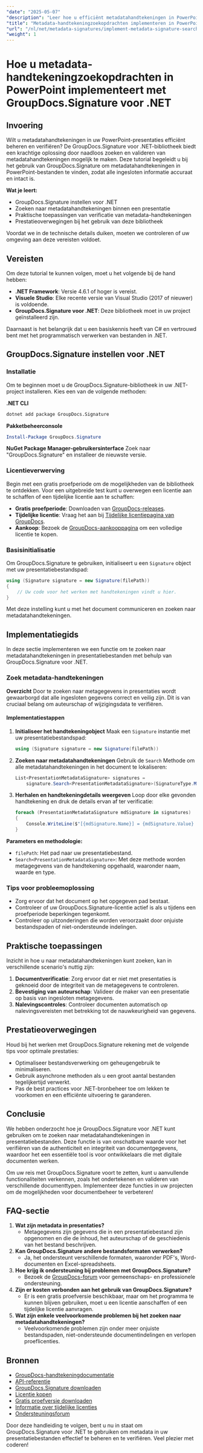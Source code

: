 ```yaml
---
"date": "2025-05-07"
"description": "Leer hoe u efficiënt metadatahandtekeningen in PowerPoint-presentaties kunt zoeken en verifiëren met GroupDocs.Signature voor .NET. Deze handleiding behandelt de installatie, implementatie en praktische toepassingen."
"title": "Metadata-handtekeningzoekopdrachten implementeren in PowerPoint-presentaties met behulp van GroupDocs.Signature voor .NET"
"url": "/nl/net/metadata-signatures/implement-metadata-signature-search-groupdocs-net/"
"weight": 1
---
```


# Hoe u metadata-handtekeningzoekopdrachten in PowerPoint implementeert met GroupDocs.Signature voor .NET

## Invoering

Wilt u metadatahandtekeningen in uw PowerPoint-presentaties efficiënt beheren en verifiëren? De GroupDocs.Signature voor .NET-bibliotheek biedt een krachtige oplossing door naadloos zoeken en valideren van metadatahandtekeningen mogelijk te maken. Deze tutorial begeleidt u bij het gebruik van GroupDocs.Signature om metadatahandtekeningen in PowerPoint-bestanden te vinden, zodat alle ingesloten informatie accuraat en intact is.

**Wat je leert:**
- GroupDocs.Signature instellen voor .NET
- Zoeken naar metadatahandtekeningen binnen een presentatie
- Praktische toepassingen van verificatie van metadata-handtekeningen
- Prestatieoverwegingen bij het gebruik van deze bibliotheek

Voordat we in de technische details duiken, moeten we controleren of uw omgeving aan deze vereisten voldoet.

## Vereisten

Om deze tutorial te kunnen volgen, moet u het volgende bij de hand hebben:

- **.NET Framework**: Versie 4.6.1 of hoger is vereist.
- **Visuele Studio**: Elke recente versie van Visual Studio (2017 of nieuwer) is voldoende.
- **GroupDocs.Signature voor .NET**: Deze bibliotheek moet in uw project geïnstalleerd zijn.

Daarnaast is het belangrijk dat u een basiskennis heeft van C# en vertrouwd bent met het programmatisch verwerken van bestanden in .NET. 

## GroupDocs.Signature instellen voor .NET

### Installatie

Om te beginnen moet u de GroupDocs.Signature-bibliotheek in uw .NET-project installeren. Kies een van de volgende methoden:

**.NET CLI**
```bash
dotnet add package GroupDocs.Signature
```

**Pakketbeheerconsole**
```powershell
Install-Package GroupDocs.Signature
```

**NuGet Package Manager-gebruikersinterface**
Zoek naar "GroupDocs.Signature" en installeer de nieuwste versie.

### Licentieverwerving

Begin met een gratis proefperiode om de mogelijkheden van de bibliotheek te ontdekken. Voor een uitgebreide test kunt u overwegen een licentie aan te schaffen of een tijdelijke licentie aan te schaffen:
- **Gratis proefperiode**: Downloaden van [GroupDocs-releases](https://releases.groupdocs.com/signature/net/).
- **Tijdelijke licentie**: Vraag het aan bij [Tijdelijke licentiepagina van GroupDocs](https://purchase.groupdocs.com/temporary-license/).
- **Aankoop**: Bezoek de [GroupDocs-aankooppagina](https://purchase.groupdocs.com/buy) om een volledige licentie te kopen.

### Basisinitialisatie

Om GroupDocs.Signature te gebruiken, initialiseert u een `Signature` object met uw presentatiebestandspad:

```csharp
using (Signature signature = new Signature(filePath))
{
    // Uw code voor het werken met handtekeningen vindt u hier.
}
```

Met deze instelling kunt u met het document communiceren en zoeken naar metadatahandtekeningen.

## Implementatiegids

In deze sectie implementeren we een functie om te zoeken naar metadatahandtekeningen in presentatiebestanden met behulp van GroupDocs.Signature voor .NET. 

### Zoek metadata-handtekeningen

**Overzicht**
Door te zoeken naar metagegevens in presentaties wordt gewaarborgd dat alle ingesloten gegevens correct en veilig zijn. Dit is van cruciaal belang om auteurschap of wijzigingsdata te verifiëren.

#### Implementatiestappen
1. **Initialiseer het handtekeningobject**
   Maak een `Signature` instantie met uw presentatiebestandspad:
   
   ```csharp
   using (Signature signature = new Signature(filePath))
   ```
2. **Zoeken naar metadatahandtekeningen**
   Gebruik de `Search` Methode om alle metadatahandtekeningen in het document te lokaliseren:
   
   ```csharp
   List<PresentationMetadataSignature> signatures = 
       signature.Search<PresentationMetadataSignature>(SignatureType.Metadata);
   ```
3. **Herhalen en handtekeningdetails weergeven**
   Loop door elke gevonden handtekening en druk de details ervan af ter verificatie:
   
   ```csharp
   foreach (PresentationMetadataSignature mdSignature in signatures)
   {
       Console.WriteLine($"[{mdSignature.Name}] = {mdSignature.Value} ({mdSignature.Type})");
   }
   ```
**Parameters en methodologie:**
- `filePath`: Het pad naar uw presentatiebestand.
- `Search<PresentationMetadataSignature>`: Met deze methode worden metagegevens van de handtekening opgehaald, waaronder naam, waarde en type.

### Tips voor probleemoplossing

- Zorg ervoor dat het document op het opgegeven pad bestaat.
- Controleer of uw GroupDocs.Signature-licentie actief is als u tijdens een proefperiode beperkingen tegenkomt.
- Controleer op uitzonderingen die worden veroorzaakt door onjuiste bestandspaden of niet-ondersteunde indelingen.

## Praktische toepassingen

Inzicht in hoe u naar metadatahandtekeningen kunt zoeken, kan in verschillende scenario's nuttig zijn:
1. **Documentverificatie**: Zorg ervoor dat er niet met presentaties is geknoeid door de integriteit van de metagegevens te controleren.
2. **Bevestiging van auteurschap**: Valideer de maker van een presentatie op basis van ingesloten metagegevens.
3. **Nalevingscontroles**: Controleer documenten automatisch op nalevingsvereisten met betrekking tot de nauwkeurigheid van gegevens.

## Prestatieoverwegingen

Houd bij het werken met GroupDocs.Signature rekening met de volgende tips voor optimale prestaties:
- Optimaliseer bestandsverwerking om geheugengebruik te minimaliseren.
- Gebruik asynchrone methoden als u een groot aantal bestanden tegelijkertijd verwerkt.
- Pas de best practices voor .NET-bronbeheer toe om lekken te voorkomen en een efficiënte uitvoering te garanderen.

## Conclusie

We hebben onderzocht hoe je GroupDocs.Signature voor .NET kunt gebruiken om te zoeken naar metadatahandtekeningen in presentatiebestanden. Deze functie is van onschatbare waarde voor het verifiëren van de authenticiteit en integriteit van documentgegevens, waardoor het een essentiële tool is voor ontwikkelaars die met digitale documenten werken.

Om uw reis met GroupDocs.Signature voort te zetten, kunt u aanvullende functionaliteiten verkennen, zoals het ondertekenen en valideren van verschillende documenttypen. Implementeer deze functies in uw projecten om de mogelijkheden voor documentbeheer te verbeteren!

## FAQ-sectie

1. **Wat zijn metadata in presentaties?**
   - Metagegevens zijn gegevens die in een presentatiebestand zijn opgenomen en die de inhoud, het auteurschap of de geschiedenis van het bestand beschrijven.
2. **Kan GroupDocs.Signature andere bestandsformaten verwerken?**
   - Ja, het ondersteunt verschillende formaten, waaronder PDF's, Word-documenten en Excel-spreadsheets.
3. **Hoe krijg ik ondersteuning bij problemen met GroupDocs.Signature?**
   - Bezoek de [GroupDocs-forum](https://forum.groupdocs.com/c/signature/) voor gemeenschaps- en professionele ondersteuning.
4. **Zijn er kosten verbonden aan het gebruik van GroupDocs.Signature?**
   - Er is een gratis proefversie beschikbaar, maar om het programma te kunnen blijven gebruiken, moet u een licentie aanschaffen of een tijdelijke licentie aanvragen.
5. **Wat zijn enkele veelvoorkomende problemen bij het zoeken naar metadatahandtekeningen?**
   - Veelvoorkomende problemen zijn onder meer onjuiste bestandspaden, niet-ondersteunde documentindelingen en verlopen proeflicenties.

## Bronnen
- [GroupDocs-handtekeningdocumentatie](https://docs.groupdocs.com/signature/net/)
- [API-referentie](https://reference.groupdocs.com/signature/net/)
- [GroupDocs.Signature downloaden](https://releases.groupdocs.com/signature/net/)
- [Licentie kopen](https://purchase.groupdocs.com/buy)
- [Gratis proefversie downloaden](https://releases.groupdocs.com/signature/net/)
- [Informatie over tijdelijke licenties](https://purchase.groupdocs.com/temporary-license/)
- [Ondersteuningsforum](https://forum.groupdocs.com/c/signature/)

Door deze handleiding te volgen, bent u nu in staat om GroupDocs.Signature voor .NET te gebruiken om metadata in uw presentatiebestanden effectief te beheren en te verifiëren. Veel plezier met coderen!